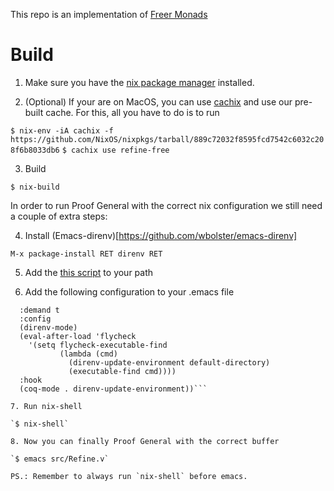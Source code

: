 This repo is an implementation of [Freer Monads](http://okmij.org/ftp/Haskell/extensible/more.pdf) 

# Build
1. Make sure you have the [nix package manager](https://nixos.org/nix/) installed.


2. (Optional) If your are on MacOS, you can use [cachix](https://github.com/cachix/cachix) and use our pre-built cache.
For this, all you have to do is to run

`$ nix-env -iA cachix -f https://github.com/NixOS/nixpkgs/tarball/889c72032f8595fcd7542c6032c208f6b8033db6`
`$ cachix use refine-free`


3. Build

`$ nix-build`

In order to run Proof General with the correct nix configuration we still need a couple of extra steps:

4. Install (Emacs-direnv)[https://github.com/wbolster/emacs-direnv]

`M-x package-install RET direnv RET`

5. Add the [this script](https://github.com/jwiegley/nix-config/blob/master/bin/use_nix.sh) to your path 

6. Add the following configuration to your .emacs file

```(use-package direnv
  :demand t
  :config
  (direnv-mode)
  (eval-after-load 'flycheck
    '(setq flycheck-executable-find
           (lambda (cmd)
             (direnv-update-environment default-directory)
             (executable-find cmd))))
  :hook
  (coq-mode . direnv-update-environment))```

7. Run nix-shell

`$ nix-shell`

8. Now you can finally Proof General with the correct buffer

`$ emacs src/Refine.v`

PS.: Remember to always run `nix-shell` before emacs.
